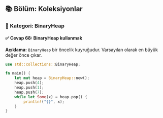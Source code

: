 ## 📚 Bölüm: Koleksiyonlar  
### 🔹 Kategori: BinaryHeap  
#### ✅ Cevap 68: BinaryHeap kullanmak

**Açıklama:**
`BinaryHeap` bir öncelik kuyruğudur. Varsayılan olarak en büyük değer önce çıkar.

```rust
use std::collections::BinaryHeap;

fn main() {
    let mut heap = BinaryHeap::new();
    heap.push(4);
    heap.push(1);
    heap.push(7);
    while let Some(x) = heap.pop() {
        println!("{}", x);
    }
}
```
